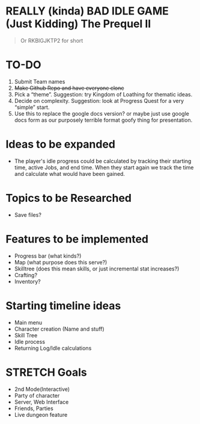 # REALLY (kinda) BAD IDLE GAME (Just Kidding) The Prequel II
> Or RKBIGJKTP2 for short

# TO-DO
1. Submit Team names 
2. ~~Make Github Repo and have everyone clone~~
3. Pick a “theme”.  Suggestion: try Kingdom of Loathing for thematic ideas.
4. Decide on complexity.  Suggestion: look at Progress Quest for a very “simple” start.
5. Use this to replace the google docs version? or maybe just use google docs form as our purposely terrible format goofy thing for presentation.

# Ideas to be expanded
* The player's idle progress could be calculated by tracking their starting time, active Jobs, and end time. When they start again we track the time and calculate what would have been gained.

# Topics to be Researched
* Save files?

# Features to be implemented
* Progress bar (what kinds?)
* Map (what purpose does this serve?)
* Skilltree (does this mean skills, or just incremental stat increases?)
* Crafting?
* Inventory?

# Starting timeline ideas
* Main menu
* Character creation (Name and stuff)
* Skill Tree
* Idle process
* Returning Log/Idle calculations

# STRETCH Goals
* 2nd Mode(Interactive)
* Party of character
* Server, Web Interface
* Friends, Parties
* Live dungeon feature
